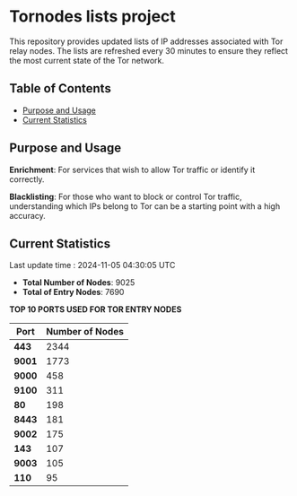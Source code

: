 # Tornodes lists project

This repository provides updated lists of IP addresses associated with Tor relay nodes. The lists are refreshed every 30 minutes to ensure they reflect the most current state of the Tor network.

## Table of Contents

- [Purpose and Usage](#purpose-and-usage)
- [Current Statistics](#current-statistics)


## Purpose and Usage

**Enrichment**: For services that wish to allow Tor traffic or identify it correctly.

**Blacklisting**: For those who want to block or control Tor traffic, understanding which IPs belong to Tor can be a starting point with a high accuracy.

## Current Statistics

Last update time : 2024-11-05 04:30:05 UTC

- **Total Number of Nodes**: 9025
- **Total of Entry Nodes**: 7690

**TOP 10 PORTS USED FOR TOR ENTRY NODES**

| **Port** | **Number of Nodes** |
|------|-----------------|
| **443**   | 2344  |
| **9001**   | 1773  |
| **9000**   | 458  |
| **9100**   | 311  |
| **80**   | 198  |
| **8443**   | 181  |
| **9002**   | 175  |
| **143**   | 107  |
| **9003**   | 105  |
| **110**   | 95  |

